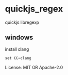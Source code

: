 # quickjs_regex

quickjs libregexp
## windows
install clang
```rust
set CC=clang
```

License: MIT OR Apache-2.0
